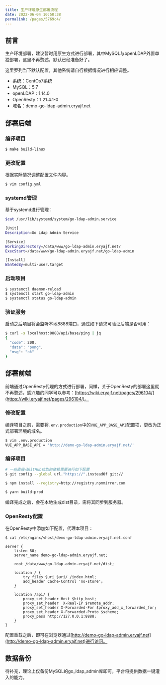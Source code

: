 ```yaml
---
title: 生产环境原生部署流程
date: 2022-06-04 10:50:38
permalink: /pages/5769c4/
---
```


## 前言

生产环境部署，建议暂时用原生方式进行部署，其中MySQL与openLDAP外置单独部署，这里不再赘述，默认已经准备好了。

这里罗列当下默认配置，其他系统请自行根据情况进行相应调整。

- 系统：CentOs7系统
- MySQL：5.7
- openLDAP：1.14.0
- OpenResty：1.21.4.1-0
- 域名：demo-go-ldap-admin.eryajf.net

## 部署后端

### 编译项目

```sh
$ make build-linux
```

### 更改配置

根据实际情况调整配置文件内容。

```sh
$ vim config.yml
```

### systemd管理

基于systemd进行管理：

```sh
$cat /usr/lib/systemd/system/go-ldap-admin.service

[Unit]
Description=Go Ldap Admin Service

[Service]
WorkingDirectory=/data/www/go-ldap-admin.eryajf.net/
ExecStart=/data/www/go-ldap-admin.eryajf.net/go-ldap-admin

[Install]
WantedBy=multi-user.target
```

### 启动项目

```sh
$ systemctl daemon-reload
$ systemctl start go-ldap-admin
$ systemctl status go-ldap-admin
```

### 验证服务

启动之后项目将会监听本地8888端口，通过如下请求可验证后端是否可用：

```sh
$ curl -s localhost:8888/api/base/ping | jq
{
  "code": 200,
  "data": "pong",
  "msg": "ok"
}
```

## 部署前端

前端通过OpenResty代理的方式进行部署，同样，关于OpenResty的部署这里就不再赘述，感兴趣的同学可以参考：[https://wiki.eryajf.net/pages/296104/](https://wiki.eryajf.net/pages/296104/)。

### 修改配置

编译项目之前，需要将`.env.production`中的`VUE_APP_BASE_API`配置项，更改为正式部署环境的域名。

```sh
$ vim .env.production
VUE_APP_BASE_API = 'http://demo-go-ldap-admin.eryajf.net/'
```

### 编译项目

```sh
# 一些直接从GitHub拉取的依赖需要进行如下配置
$ git config --global url."https://".insteadOf git://

$ npm install --registry=http://registry.npmmirror.com

$ yarn build:prod
```

编译完成之后，会在本地生成dist目录，需将其同步到服务器。

### OpenResty配置

在OpenResty中添加如下配置，代理本项目：

```nginx
$ cat /etc/nginx/vhost/demo-go-ldap-admin.eryajf.net.conf

server {
    listen 80;
    server_name demo-go-ldap-admin.eryajf.net;

    root /data/www/go-ldap-admin.eryajf.net/dist;

    location / {
        try_files $uri $uri/ /index.html;
        add_header Cache-Control 'no-store';
    }

    location /api/ {
        proxy_set_header Host $http_host;
        proxy_set_header  X-Real-IP $remote_addr;
        proxy_set_header X-Forwarded-For $proxy_add_x_forwarded_for;
        proxy_set_header X-Forwarded-Proto $scheme;
        proxy_pass http://127.0.0.1:8888;
    }
}
```

配置重载之后，即可在浏览器通过[http://demo-go-ldap-admin.eryajf.net](http://demo-go-ldap-admin.eryajf.net)进行访问。

## 数据备份

待补充，理论上仅备份MySQL的go_ldap_admin库即可，平台将提供数据一键灌入的能力。
